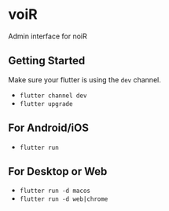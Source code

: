 # voiR

Admin interface for noiR

## Getting Started

Make sure your flutter is using the `dev` channel.

- `flutter channel dev`
- `flutter upgrade`

## For Android/iOS
- `flutter run`

## For Desktop or Web
- `flutter run -d macos`
- `flutter run -d web|chrome`
